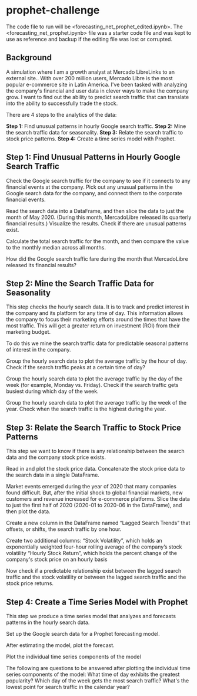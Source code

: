 # prophet-challenge

The code file to run will be <forecasting_net_prophet_edited.ipynb>.
The <forecasting_net_prophet.ipynb> file was a starter code file and was kept to use as reference and backup if the editing file was
lost or corrupted.

## Background
A simulation where I am a growth analyst at Mercado LibreLinks to an external site.. With over 200 million users, Mercado Libre is the most popular e-commerce site in Latin America. I've been tasked with analyzing the company's financial and user data in clever ways to make the company grow. I want to find out the ability to predict search traffic that can translate into the ability to successfully trade the stock.

There are 4 steps to the analytics of the data:

**Step 1:** Find unusual patterns in hourly Google search traffic.
**Step 2:** Mine the search traffic data for seasonality.
**Step 3:** Relate the search traffic to stock price patterns.
**Step 4:** Create a time series model with Prophet.

## Step 1: Find Unusual Patterns in Hourly Google Search Traffic

Check the Google search traffic for the company to see if it connects to any financial events at the company. Pick out any unusual patterns in the Google search data for the company, and connect them to the corporate financial events.

Read the search data into a DataFrame, and then slice the data to just the month of May 2020. (During this month, MercadoLibre released its quarterly financial results.) Visualize the results. Check if there are unusual patterns exist.

Calculate the total search traffic for the month, and then compare the value to the monthly median across all months.

How did the Google search traffic fare during the month that MercadoLibre released its financial results? 

## Step 2: Mine the Search Traffic Data for Seasonality

This step checks the hourly search data. It is to track and predict interest in the company and its platform for any time of day. This information allows the company to focus their marketing efforts around the times that have the most traffic. This will get a greater return on investment (ROI) from their marketing budget.

To do this we mine the search traffic data for predictable seasonal patterns of interest in the company.

Group the hourly search data to plot the average traffic by the hour of day. Check if the search traffic peaks at a certain time of day?

Group the hourly search data to plot the average traffic by the day of the week (for example, Monday vs. Friday). Check if the search traffic gets busiest during which day of the week.

Group the hourly search data to plot the average traffic by the week of the year. Check when the search traffic is the highest during the year.

## Step 3: Relate the Search Traffic to Stock Price Patterns

This step we want to know if there is any relationship between the search data and the company stock price exists.

Read in and plot the stock price data. Concatenate the stock price data to the search data in a single DataFrame.

Market events emerged during the year of 2020 that many companies found difficult. But, after the initial shock to global financial markets, new customers and revenue increased for e-commerce platforms. Slice the data to just the first half of 2020 (2020-01 to 2020-06 in the DataFrame), and then plot the data. 

Create a new column in the DataFrame named “Lagged Search Trends” that offsets, or shifts, the search traffic by one hour. 

Create two additional columns:
    “Stock Volatility”, which holds an exponentially weighted four-hour rolling average of the company’s stock volatility
    “Hourly Stock Return”, which holds the percent change of the company's stock price on an hourly basis

Now check if a predictable relationship exist between the lagged search traffic and the stock volatility or between the lagged search traffic and the stock price returns.

## Step 4: Create a Time Series Model with Prophet

This step we produce a time series model that analyzes and forecasts patterns in the hourly search data.

Set up the Google search data for a Prophet forecasting model.

After estimating the model, plot the forecast.

Plot the individual time series components of the model

The following are questions to be answered after plotting the individual time series components of the model:
    What time of day exhibits the greatest popularity?
    Which day of the week gets the most search traffic?
    What's the lowest point for search traffic in the calendar year?